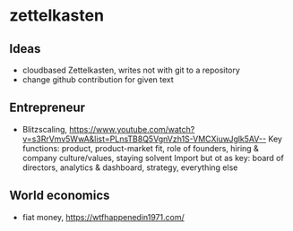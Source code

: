 # zettelkasten

## Ideas
- cloudbased Zettelkasten, writes not with git to a repository
- change github contribution for given text

## Entrepreneur
- Blitzscaling, https://www.youtube.com/watch?v=s3RrVmv5WwA&list=PLnsTB8Q5VgnVzh1S-VMCXiuwJglk5AV--
Key functions: product, product-market fit, role of founders, hiring & company culture/values, staying solvent
Import but ot as key: board of directors, analytics & dashboard, strategy, everything else


## World economics
- fiat money, https://wtfhappenedin1971.com/

